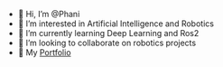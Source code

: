 - 👋 Hi, I’m @Phani
- 👀 I’m interested in Artificial Intelligence and Robotics
- 🌱 I’m currently learning Deep Learning and Ros2
- 💞️ I’m looking to collaborate on robotics projects
- 🤞 My [Portfolio](https://phani943.github.io/Profile)

<!---
Phani943/Phani943 is a ✨ special ✨ repository because its `README.md` (this file) appears on your GitHub profile.
You can click the Preview link to take a look at your changes.
--->
